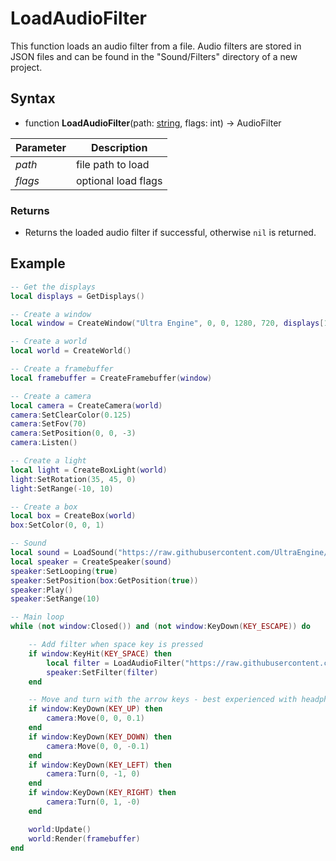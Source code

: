 # LoadAudioFilter

This function loads an audio filter from a file. Audio filters are stored in JSON files and can be found in the "Sound/Filters" directory of a new project.

## Syntax

- function **LoadAudioFilter**(path: [string](https://www.lua.org/manual/5.4/manual.html#6.4), flags: int) -> AudioFilter

| Parameter | Description |
|---|---|
| *path* | file path to load |
| *flags* | optional load flags |

### Returns

- Returns the loaded audio filter if successful, otherwise `nil` is returned.

## Example

```lua
-- Get the displays
local displays = GetDisplays()

-- Create a window
local window = CreateWindow("Ultra Engine", 0, 0, 1280, 720, displays[1], WINDOW_CENTER | WINDOW_TITLEBAR)

-- Create a world
local world = CreateWorld()

-- Create a framebuffer
local framebuffer = CreateFramebuffer(window)

-- Create a camera
local camera = CreateCamera(world)
camera:SetClearColor(0.125)
camera:SetFov(70)
camera:SetPosition(0, 0, -3)
camera:Listen()

-- Create a light
local light = CreateBoxLight(world)
light:SetRotation(35, 45, 0)
light:SetRange(-10, 10)

-- Create a box
local box = CreateBox(world)
box:SetColor(0, 0, 1)

-- Sound
local sound = LoadSound("https://raw.githubusercontent.com/UltraEngine/Documentation/master/Assets/Sound/notification.wav")
local speaker = CreateSpeaker(sound)
speaker:SetLooping(true)
speaker:SetPosition(box:GetPosition(true))
speaker:Play()
speaker:SetRange(10)

-- Main loop
while (not window:Closed()) and (not window:KeyDown(KEY_ESCAPE)) do

    -- Add filter when space key is pressed
    if window:KeyHit(KEY_SPACE) then
        local filter = LoadAudioFilter("https://raw.githubusercontent.com/UltraEngine/Assets/main/Sound/Filters/EAXReverb/SewerPipe.json")
        speaker:SetFilter(filter)
    end

    -- Move and turn with the arrow keys - best experienced with headphones
    if window:KeyDown(KEY_UP) then
        camera:Move(0, 0, 0.1)
    end
    if window:KeyDown(KEY_DOWN) then
        camera:Move(0, 0, -0.1)
    end
    if window:KeyDown(KEY_LEFT) then
        camera:Turn(0, -1, 0)
    end
    if window:KeyDown(KEY_RIGHT) then
        camera:Turn(0, 1, -0)
    end

    world:Update()
    world:Render(framebuffer)
end
```
